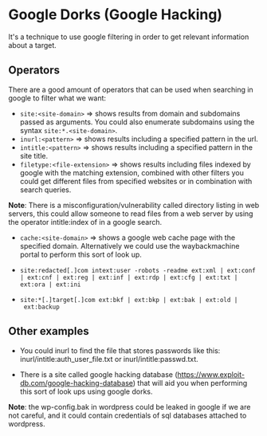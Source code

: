 # Google Dorks (Google Hacking)

It's a technique to use google filtering in order to get relevant information about a target.

## Operators

There are a good amount of operators that can be used when searching in google to filter what we want:

- `site:<site-domain>` => shows results from domain and subdomains passed as arguments. You could also enumerate subdomains using the syntax `site:*.<site-domain>`.
- `inurl:<pattern>` => shows results including a specified pattern in the url.
- `intitle:<pattern>` => shows results including a specified pattern in the site title.
- `filetype:<file-extension>` => shows results including files indexed by google with the matching extension, combined with other filters you could get different files from specified websites or in combination with search queries.

**Note**: There is a misconfiguration/vulnerability called directory listing in web servers, this could allow someone to read files from a web server by using the operator intitle:index of in a google search.

- `cache:<site-domain>` => shows a google web cache page with the specified domain. Alternatively we could use the waybackmachine portal to perform this sort of look up.

- `site:redacted[.]com intext:user -robots -readme ext:xml | ext:conf | ext:cnf | ext:reg | ext:inf | ext:rdp | ext:cfg | ext:txt | ext:ora | ext:ini`

- `site:*[.]target[.]com ext:bkf | ext:bkp | ext:bak | ext:old | ext:backup`


## Other examples

- You could inurl to find the file that stores passwords like this: inurl/intitle:auth_user_file.txt or inurl/intitle:passwd.txt.

- There is a site called google hacking database (https://www.exploit-db.com/google-hacking-database) that will aid you when performing this sort of look ups using google dorks.

**Note**: the wp-config.bak in wordpress could be leaked in google if we are not careful, and it could contain credentials of sql databases attached to wordpress. 